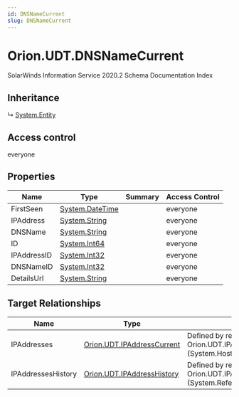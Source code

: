 ```yaml
---
id: DNSNameCurrent
slug: DNSNameCurrent
---
```


# Orion.UDT.DNSNameCurrent

SolarWinds Information Service 2020.2 Schema Documentation Index

## Inheritance

↳ [System.Entity](./../System/Entity)

## Access control

everyone

## Properties

| Name | Type | Summary | Access Control |
| ------ | ------ | ------ | ------ |
| FirstSeen | [System.DateTime](https://docs.microsoft.com/en-us/dotnet/api/system.datetime) |  | everyone |
| IPAddress | [System.String](https://docs.microsoft.com/en-us/dotnet/api/system.string) |  | everyone |
| DNSName | [System.String](https://docs.microsoft.com/en-us/dotnet/api/system.string) |  | everyone |
| ID | [System.Int64](https://docs.microsoft.com/en-us/dotnet/api/system.int64) |  | everyone |
| IPAddressID | [System.Int32](https://docs.microsoft.com/en-us/dotnet/api/system.int32) |  | everyone |
| DNSNameID | [System.Int32](https://docs.microsoft.com/en-us/dotnet/api/system.int32) |  | everyone |
| DetailsUrl | [System.String](https://docs.microsoft.com/en-us/dotnet/api/system.string) |  | everyone |

## Target Relationships

| Name | Type | Notes |
| ------ | ------ | ------ |
| IPAddresses | [Orion.UDT.IPAddressCurrent](./../Orion.UDT/IPAddressCurrent) | Defined by relationship Orion.UDT.IPAddressHostsDNSName (System.Hosting) |
| IPAddressesHistory | [Orion.UDT.IPAddressHistory](./../Orion.UDT/IPAddressHistory) | Defined by relationship Orion.UDT.IPAddressHistoryHostsDNSName (System.Reference) |

